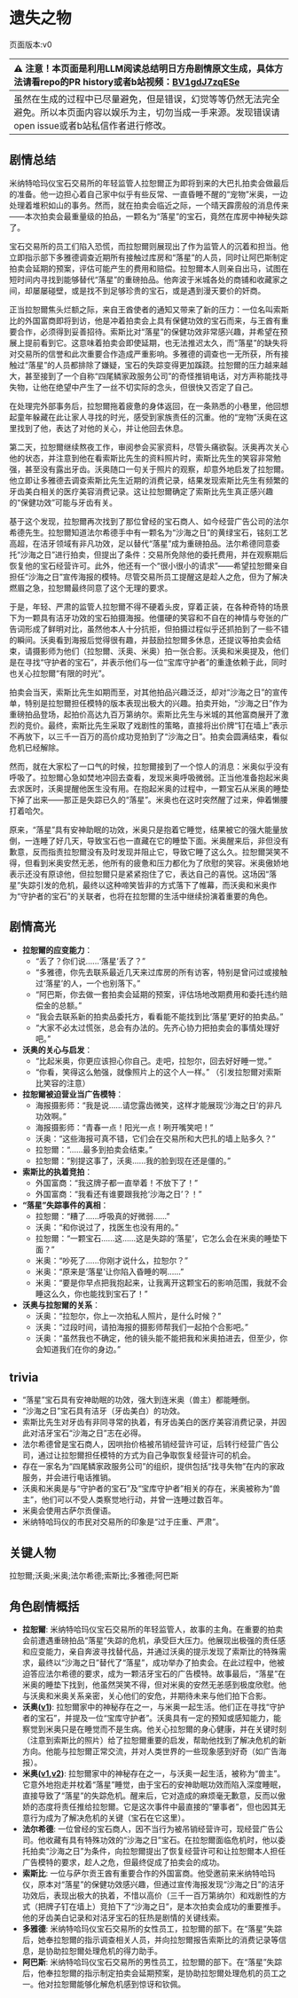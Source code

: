 # 遗失之物
页面版本:v0
 

| :warning: 注意！本页面是利用LLM阅读总结明日方舟剧情原文生成，具体方法请看repo的PR history或者b站视频：[BV1gdJ7zqESe](https://www.bilibili.com/video/BV1gdJ7zqESe/)         |
|:----------------------------|
| 虽然在生成的过程中已尽量避免，但是错误，幻觉等等仍然无法完全避免。所以本页面内容以娱乐为主，切勿当成一手来源。发现错误请open issue或者b站私信作者进行修改。|



## 剧情总结
米纳特哈玛仪宝石交易所的年轻监管人拉恕爾正为即将到来的大巴扎拍卖会做最后的准备。他一边担心着自己家中似乎有些反常、一直昏睡不醒的“宠物”米奥，一边处理着堆积如山的事务。然而，就在拍卖会临近之际，一个晴天霹雳般的消息传来——本次拍卖会最重量级的拍品，一颗名为“落星”的宝石，竟然在库房中神秘失踪了。

宝石交易所的员工们陷入恐慌，而拉恕爾则展现出了作为监管人的沉着和担当。他立即指示部下多雅德调查近期所有接触过库房和“落星”的人员，同时让阿巴斯制定拍卖会延期的预案，评估可能产生的费用和赔偿。拉恕爾本人则亲自出马，试图在短时间内寻找到能够替代“落星”的重磅拍品。他奔波于米城各处的商铺和收藏家之间，却屡屡碰壁，或是找不到足够珍贵的宝石，或是遇到漫天要价的奸商。

正当拉恕爾焦头烂额之际，来自王酋使者的通知又带来了新的压力：一位名叫索斯比的外国富商即将到访，他是冲着拍卖会上具有保健功效的宝石而来，与王酋有重要合作，必须得到妥善招待。索斯比对“落星”的保健功效非常感兴趣，并希望在预展上提前看到它。这意味着拍卖会即使延期，也无法推迟太久，而“落星”的缺失将对交易所的信誉和此次重要合作造成严重影响。多雅德的调查也一无所获，所有接触过“落星”的人员都排除了嫌疑，宝石的失踪变得更加蹊跷。拉恕爾的压力越来越大，甚至接到了一个自称“四尾鳞家政服务公司”的奇怪推销电话，对方声称能找寻失物，让他在绝望中产生了一丝不切实际的念头，但很快又否定了自己。

在处理完外部事务后，拉恕爾拖着疲惫的身体返回，在一条熟悉的小巷里，他回想起童年躲藏在此让家人寻找的时光，感受到家族责任的沉重。他的“宠物”沃奥在这里找到了他，表达了对他的关心，并让他回去休息。

第二天，拉恕爾继续熬夜工作，审阅参会买家资料，尽管头痛欲裂。沃奥再次关心他的状态，并注意到他在看索斯比先生的资料照片时，索斯比先生的笑容非常勉强，甚至没有露出牙齿。沃奥随口一句关于照片的观察，却意外地启发了拉恕爾。他立即让多雅德去调查索斯比先生近期的消费记录，结果发现索斯比先生有频繁的牙齿美白相关的医疗美容消费记录。这让拉恕爾确定了索斯比先生真正感兴趣的“保健功效”可能与牙齿有关。

基于这个发现，拉恕爾再次找到了那位曾经的宝石商人、如今经营广告公司的法尔希德先生。拉恕爾知道法尔希德手中有一颗名为“沙海之日”的黄绿宝石，铭刻工艺高超，在洁牙领域有非凡功效，足以替代“落星”成为重磅拍品。法尔希德同意委托“沙海之日”进行拍卖，但提出了条件：交易所免除他的委托费用，并在观察期后恢复他的宝石经营许可。此外，他还有一个“很小很小的请求”——希望拉恕爾亲自担任“沙海之日”宣传海报的模特。尽管交易所员工提醒这是趁人之危，但为了解决燃眉之急，拉恕爾最终同意了这个无理的要求。

于是，年轻、严肃的监管人拉恕爾不得不硬着头皮，穿着正装，在各种奇特的场景下为一颗具有洁牙功效的宝石拍摄海报。他僵硬的笑容和不自在的神情与夸张的广告词形成了鲜明对比，虽然他本人十分抗拒，但拍摄过程似乎还抓拍到了一些不错的瞬间。沃奥看到海报后觉得很有趣，并鼓励拉恕爾多休息，还提议等拍卖会结束，请摄影师为他们（拉恕爾、沃奥、米奥）拍一张合影。沃奥和米奥提及，他们是在寻找“守护者的宝石”，并表示他们与一位“宝库守护者”的重逢依赖于此，同时也关心拉恕爾“有限的时光”。

拍卖会当天，索斯比先生如期而至，对其他拍品兴趣泛泛，却对“沙海之日”的宣传单，特别是拉恕爾担任模特的版本表现出极大的兴趣。拍卖开始，“沙海之日”作为重磅拍品登场，起拍价高达九百万第纳尔。索斯比先生与米城的其他富商展开了激烈的竞价。最终，索斯比先生采取了戏剧性的策略，直接将出价牌“钉在墙上”表示不再放下，以三千一百万的高价成功竞拍到了“沙海之日”。拍卖会圆满结束，看似危机已经解除。

然而，就在大家松了一口气的时候，拉恕爾接到了一个惊人的消息：米奥似乎没有呼吸了。拉恕爾心急如焚地冲回去查看，发现米奥呼吸微弱。正当他准备抱起米奥去求医时，沃奥提醒他医生没有用。在抱起米奥的过程中，一颗宝石从米奥的睡垫下掉了出来——那正是失踪已久的“落星”。米奥也在这时突然醒了过来，伸着懒腰打着哈欠。

原来，“落星”具有安神助眠的功效，米奥只是抱着它睡觉，结果被它的强大能量放倒，一连睡了好几天，导致宝石也一直藏在它的睡垫下面。米奥醒来后，非但没有歉意，反而指责拉恕爾没有及时发现并阻止它，导致它睡了这么久。拉恕爾哭笑不得，但看到米奥安然无恙，他所有的疲惫和压力都化为了欣慰的笑容。米奥傲娇地表示还没有原谅他，但拉恕爾只是紧紧抱住了它，表达自己的喜悦。这场因“落星”失踪引发的危机，最终以这种啼笑皆非的方式落下了帷幕，而沃奥和米奥作为“守护者的宝石”的关联者，也将在拉恕爾的生活中继续扮演着重要的角色。
## 剧情高光
*   **拉恕爾的应变能力**：
    *   “丢了？你们说......‘落星’丢了？”
    *   “多雅德，你先去联系最近几天来过库房的所有访客，特别是曾问过或接触过‘落星’的人，一个也别落下。”
    *   “阿巴斯，你去做一套拍卖会延期的预案，评估场地改期费用和委托违约赔偿金的总额。”
    *   “我会去联系新的拍卖品委托方，看看能不能找到比‘落星’更好的拍卖品。”
    *   “大家不必太过慌张，总会有办法的。先齐心协力把拍卖会的事情处理好吧。”
*   **沃奥的关心与启发**：
    *   “比起米奥，你更应该担心你自己。走吧，拉恕尔，回去好好睡一觉。”
    *   “你看，笑得这么勉强，就像照片上的这个人一样。” （引发拉恕爾对索斯比笑容的注意）
*   **拉恕爾被迫营业当广告模特**：
    *   海报摄影师：“我是说......请您露齿微笑，这样才能展现‘沙海之日’的非凡功效啊。”
    *   海报摄影师：“青春一点！阳光一点！咧开嘴笑吧！”
    *   沃奥：“这些海报可真不错，它们会在交易所和大巴扎的墙上贴多久？”
    *   拉恕爾：“......最多到拍卖会结束。”
    *   拉恕爾：“别提这事了，沃奥......我的脸到现在还是僵的。”
*   **索斯比的执着竞拍**：
    *   外国富商：“我这牌子都一直举着！不放下了！”
    *   外国富商：“我看还有谁要跟我抢‘沙海之日’？！”
*   **“落星”失踪事件的真相**：
    *   拉恕爾：“糟了......呼吸真的好微弱......”
    *   沃奥：“和你说过了，找医生也没有用的。”
    *   拉恕爾：“一颗宝石......这......这是失踪的‘落星’，它怎么会在米奥的睡垫下面？”
    *   米奥：“吵死了......你刚才说什么，拉恕尔？”
    *   米奥：“原来是‘落星’让你陷入昏睡的啊......”
    *   米奥：“要是你早点把我抱起来，让我离开这颗宝石的影响范围，我就不会睡这么久，你也能找到宝石了！”
*   **沃奥与拉恕爾的关系**：
    *   沃奥：“拉恕尔，你上一次拍私人照片，是什么时候？”
    *   沃奥：“过段时间，请拍海报的摄影师帮我们一起拍个合影吧。”
    *   沃奥：“虽然我也不确定，他的镜头能不能把我和米奥拍进去，但至少，你会知道我们在你的身边。”
## trivia
*   “落星”宝石具有安神助眠的功效，强大到连米奥（兽主）都能睡倒。
*   “沙海之日”宝石具有洁牙（牙齿美白）的功效。
*   索斯比先生对牙齿有非同寻常的执着，有牙齿美白的医疗美容消费记录，并因此对洁牙宝石“沙海之日”志在必得。
*   法尔希德曾是宝石商人，因哄抬价格被吊销经营许可证，后转行经营广告公司，通过让拉恕爾担任模特的方式为自己争取恢复经营许可的机会。
*   存在一家名为“四尾鳞家政服务公司”的组织，提供包括“找寻失物”在内的家政服务，并会进行电话推销。
*   沃奥和米奥是与“守护者的宝石”及“宝库守护者”相关的存在，米奥被称为“兽主”，他们可以不受人类察觉地行动，并曾一连睡过数百年。
*   米奥会使用古萨尔贡俚语。
*   米纳特哈玛仪的市民对交易所的印象是“过于庄重、严肃”。
## 关键人物
拉恕爾;沃奥;米奥;法尔希德;索斯比;多雅德;阿巴斯
## 角色剧情概括
-   **拉恕爾**: 米纳特哈玛仪宝石交易所的年轻监管人，故事的主角。在重要的拍卖会前遭遇重磅拍品“落星”失踪的危机，承受巨大压力。他展现出极强的责任感和应变能力，亲自奔波寻找替代品，并通过沃奥的提示发现了索斯比的特殊需求，最终以“沙海之日”替代了“落星”，成功举办了拍卖会。在此过程中，他被迫答应法尔希德的要求，成为一颗洁牙宝石的广告模特。故事最后，“落星”在米奥的睡垫下找到，他虽然哭笑不得，但对米奥的安然无恙感到极度欣慰。他与沃奥和米奥关系亲密，关心他们的安危，并期待未来与他们拍下合影。
-   **沃奥([v1](../chars/extended_char_wo_ao.md))**: 拉恕爾家中的神秘存在之一，与米奥一起生活。他们正在寻找“守护者的宝石”，并提及一位“宝库守护者”。沃奥具有一定的预知或感知能力，能察觉到米奥只是在睡觉而不是生病。他关心拉恕爾的身心健康，并在关键时刻（注意到索斯比的照片）给了拉恕爾重要的启发，帮助他找到了解决危机的新方向。他能与拉恕爾正常交流，并对人类世界的一些现象感到好奇（如广告海报）。
-   **米奥([v1](../chars/extended_char_mi_ao.md),[v2](../char_v3/extended_char_mi_ao.md))**: 拉恕爾家中的神秘存在之一，与沃奥一起生活，被称为“兽主”。它意外地抱走并枕着“落星”睡觉，由于宝石的安神助眠功效而陷入深度睡眠，直接导致了“落星”的失踪危机。醒来后，它对造成的麻烦毫无歉意，反而以傲娇的态度将责任推给拉恕爾。它是这次事件中最直接的“肇事者”，但也因其无意行为成为了解决危机的关键（宝石在它这里）。
-   **法尔希德**: 一位曾经的宝石商人，因不当行为被吊销经营许可，现经营广告公司。他收藏有具有特殊功效的“沙海之日”宝石。在拉恕爾面临危机时，他以委托拍卖“沙海之日”为条件，向拉恕爾提出了恢复经营许可和让拉恕爾本人担任广告模特的要求，趁人之危，但最终促成了拍卖会的成功。
-   **索斯比**: 一位与萨尔贡王酋有重要合作的外国富商。他受邀前来米纳特哈玛仪，原本对“落星”的保健功效感兴趣，但通过宣传海报发现“沙海之日”的洁牙功效后，表现出极大的执着，不惜以高价（三千一百万第纳尔）和戏剧性的方式（把牌子钉在墙上）竞拍下了“沙海之日”，是本次拍卖会成功的重要推手。他的牙齿美白记录和对洁牙宝石的狂热是剧情的关键线索。
-   **多雅德**: 米纳特哈玛仪宝石交易所的女性员工，拉恕爾的部下。在“落星”失踪后，她奉拉恕爾的指示调查相关人员，并向拉恕爾报告索斯比的消费记录等信息，是协助拉恕爾处理危机的得力助手。
-   **阿巴斯**: 米纳特哈玛仪宝石交易所的男性员工，拉恕爾的部下。在“落星”失踪后，他奉拉恕爾的指示制定拍卖会延期预案，是协助拉恕爾处理危机的员工之一。他对拉恕爾能够化解危机感到惊讶和钦佩。